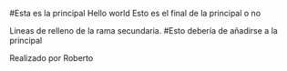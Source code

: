 #Esta es la principal
Hello world
Esto es el final de la principal o no


Lineas de relleno de la rama secundaria.
#Esto debería de añadirse a la principal

Realizado por Roberto
